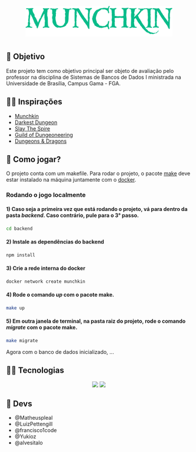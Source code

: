 <div align="center">
    <img src="https://raw.githubusercontent.com/SBD1/Munchkin/main/docs/assets/images/Logo.png" width="400">
</div>

#

## 🎯 Objetivo

Este projeto tem como objetivo principal ser objeto de avaliação pelo professor na disciplina de Sistemas de Bancos de Dados I ministrada na Universidade de Brasília, Campus Gama - FGA.

## 🦸‍♀️ Inspirações

- [Munchkin](https://munchkin.game/)
- [Darkest Dungeon](https://www.wikiwand.com/en/Darkest_Dungeon)
- [Slay The Spire](https://www.wikiwand.com/en/Slay_the_Spire)
- [Guild of Dungeoneering](https://www.wikiwand.com/en/Guild_of_Dungeoneering)
- [Dungeons & Dragons](https://dnd.wizards.com/pt-BR)

## 🧝 Como jogar?

O projeto conta com um makefile. Para rodar o projeto, o pacote [make](https://www.wikiwand.com/en/Make_(software)) deve estar instalado na máquina juntamente com o [docker](https://www.docker.com/).
### Rodando o jogo localmente
#### 1) Caso seja a primeira vez que está rodando o projeto, vá para dentro da pasta _*backend*_. Caso contrário, pule para o 3° passo.
```sh
cd backend
``` 

#### 2) Instale as dependências do backend
```sh
npm install
```
#### 3) Crie a rede interna do docker
```sh
docker network create munchkin
```

#### 4) Rode o comando _*up*_ com o pacote make.
```sh
make up
```

#### 5) Em outra janela de terminal, na pasta raiz do projeto, rode o comando _*migrate*_ com o pacote make.
```sh
make migrate
```

Agora com o banco de dados inicializado, ...

## 🦹‍♀️ Tecnologias

<div align=center>
    <img src="https://img.icons8.com/fluency/48/000000/typescript.png"/>
    <img src="https://img.icons8.com/color/48/000000/postgreesql.png"/>
</div>

## 🧙 Devs

- @Matheuspleal
- @LuizPettengill
- @francisco1code
- @Yukioz
- @alvesitalo
